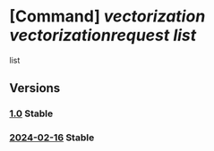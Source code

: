 # [Command] _vectorization vectorizationrequest list_

list

## Versions

### [1.0](/Resources/fllm-plane/L2luc3RhbmNlcy97fS9wcm92aWRlcnMvZm91bmRhdGlvbmFsbG0udmVjdG9yaXphdGlvbi92ZWN0b3JpemF0aW9ucmVxdWVzdHM=/1.0.xml) **Stable**

<!-- fllm-plane /instances/{}/providers/foundationallm.vectorization/vectorizationrequests 1.0 -->

### [2024-02-16](/Resources/fllm-plane/L2luc3RhbmNlcy97fS9wcm92aWRlcnMvZm91bmRhdGlvbmFsbG0udmVjdG9yaXphdGlvbi92ZWN0b3JpemF0aW9ucmVxdWVzdHM=/2024-02-16.xml) **Stable**

<!-- fllm-plane /instances/{}/providers/foundationallm.vectorization/vectorizationrequests 2024-02-16 -->
